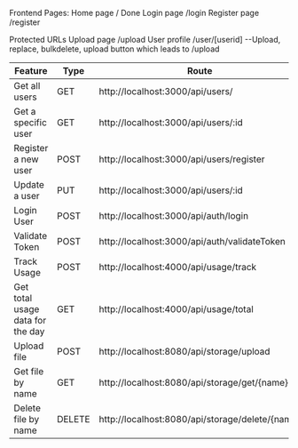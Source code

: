 Frontend Pages:
Home page / Done
Login page /login 
Register page /register

Protected URLs
Upload page /upload
User profile /user/[userid]
--Upload, replace, bulkdelete, upload button which leads to /upload

Feature | Type | Route | Access
------------ | ------------- | ------------- | -------------
Get all users | GET | http://localhost:3000/api/users/ | Public
Get a specific user | GET | http://localhost:3000/api/users/:id | Public
Register a new user | POST | http://localhost:3000/api/users/register | Protected
Update a user | PUT | http://localhost:3000/api/users/:id | Protected
Login User | POST | http://localhost:3000/api/auth/login | Public
Validate Token | POST | http://localhost:3000/api/auth/validateToken | Public
Track Usage | POST | http://localhost:4000/api/usage/track | Protected
Get total usage data for the day | GET | http://localhost:4000/api/usage/total | Protected
Upload file | POST | http://localhost:8080/api/storage/upload | Protected
Get file by name | GET | http://localhost:8080/api/storage/get/{name} | Protected
Delete file by name | DELETE | http://localhost:8080/api/storage/delete/{name} | Protected
